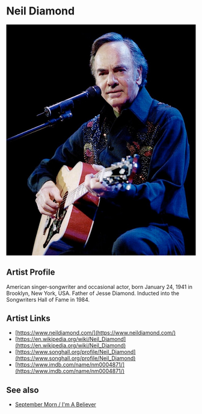 # Neil Diamond

![](../../assets/artists/Neil_Diamond.png)

## Artist Profile

American singer-songwriter and occasional actor, born January 24, 1941 in Brooklyn, New York, USA. Father of Jesse Diamond. Inducted into the Songwriters Hall of Fame in 1984.

## Artist Links

- [https://www.neildiamond.com/](https://www.neildiamond.com/)
- [https://en.wikipedia.org/wiki/Neil_Diamond](https://en.wikipedia.org/wiki/Neil_Diamond)
- [https://www.songhall.org/profile/Neil_Diamond](https://www.songhall.org/profile/Neil_Diamond)
- [https://www.imdb.com/name/nm0004871/](https://www.imdb.com/name/nm0004871/)


## See also

- [September Morn / I'm A Believer](September_Morn_-_Im_A_Believer.md)
